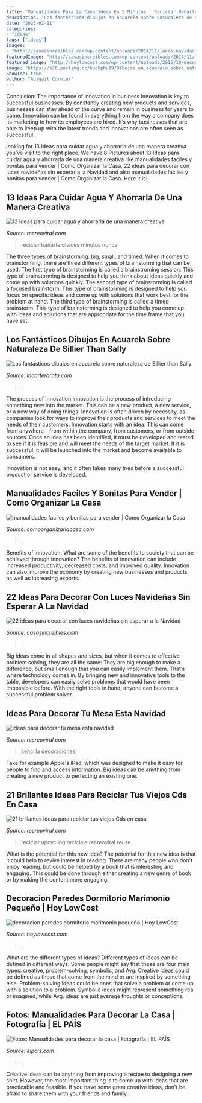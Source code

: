 ```yaml
---
title: "Manualidades Para La Casa Ideas En 5 Minutos : Reciclar Bañarte Olvides Minutos Nunca"
description: "Los fantásticos dibujos en acuarela sobre naturaleza de sillier than sally"
date: "2023-02-11"
categories:
- "ideas"
tags: ["ideas"]
images:
- "http://casasincreibles.com/wp-content/uploads/2014/11/luces-navidad-habitacion-15.jpg"
featuredImage: "http://casasincreibles.com/wp-content/uploads/2014/11/luces-navidad-habitacion-15.jpg"
featured_image: "http://hoylowcost.com/wp-content/uploads/2015/10/decoracion-paredes-dormitorio-marimonio-pequeño.jpg"
image: "https://s20.postimg.cc/kuqhphu19/Dibujos_en_acuarela_sobre_naturaleza___Sillier_t.jpg"
ShowToc: true
author: "Abigail Cormier"
---
```



Conclusion: The importance of innovation in business
Innovation is key to successful businesses. By constantly creating new products and services, businesses can stay ahead of the curve and remain in business for years to come. Innovation can be found in everything from the way a company does its marketing to how its employees are hired. It’s why businesses that are able to keep up with the latest trends and innovations are often seen as successful.

	

		
looking for 13 Ideas para cuidar agua y ahorrarla de una manera creativa you've visit to the right place. We have 8 Pictures about 13 Ideas para cuidar agua y ahorrarla de una manera creativa like manualidades faciles y bonitas para vender | Como Organizar la Casa, 22 ideas para decorar con luces navideñas sin esperar a la Navidad and also manualidades faciles y bonitas para vender | Como Organizar la Casa. Here it is:
		
    
## 13 Ideas Para Cuidar Agua Y Ahorrarla De Una Manera Creativa

<img loading=lazy src="https://www.recreoviral.com/wp-content/uploads/2017/10/reciclar-agua-12.jpg" onerror="this.onerror=null;this.src='https://tse1.mm.bing.net/th?id=OIP.s-cHb2tX3MbNUHWqa-cvkwHaLH&amp;pid=15.1';" alt="13 Ideas para cuidar agua y ahorrarla de una manera creativa">

_Source: recreoviral.com_

>reciclar bañarte olvides minutos nunca. 

	

The three types of brainstorming: big, small, and timed.
When it comes to brainstorming, there are three different types of brainstorming that can be used. The first type of brainstorming is called a brainstroming session. This type of brainstorming is designed to help you think about ideas quickly and come up with solutions quickly. The second type of brainstorming is called a focused brainstorm. This type of brainstorming is designed to help you focus on specific ideas and come up with solutions that work best for the problem at hand. The third type of brainstorming is called a timed brainstorm. This type of brainstorming is designed to help you come up with ideas and solutions that are appropriate for the time frame that you have set.

    
## Los Fantásticos Dibujos En Acuarela Sobre Naturaleza De Sillier Than Sally

<img loading=lazy src="https://s20.postimg.cc/kuqhphu19/Dibujos_en_acuarela_sobre_naturaleza___Sillier_t.jpg" onerror="this.onerror=null;this.src='https://tse3.mm.bing.net/th?id=OIP.l4hRRMBUo5WEp31DzpWPjgHaHa&amp;pid=15.1';" alt="Los fantásticos dibujos en acuarela sobre naturaleza de Sillier than Sally">

_Source: lacarterarota.com_

>. 

	

The process of innovation
Innovation is the process of introducing something new into the market. This can be a new product, a new service, or a new way of doing things. Innovation is often driven by necessity, as companies look for ways to improve their products and services to meet the needs of their customers.
Innovation starts with an idea. This can come from anywhere – from within the company, from customers, or from outside sources. Once an idea has been identified, it must be developed and tested to see if it is feasible and will meet the needs of the target market. If it is successful, it will be launched into the market and become available to consumers.

Innovation is not easy, and it often takes many tries before a successful product or service is developed.

    
## Manualidades Faciles Y Bonitas Para Vender | Como Organizar La Casa

<img loading=lazy src="https://comoorganizarlacasa.com/wp-content/uploads/2018/08/manualidades-faciles-y-bonitas-para-vender-2.jpg" onerror="this.onerror=null;this.src='https://tse2.mm.bing.net/th?id=OIP.uLZNf4AABtP1sdPZqxxKKgHaLI&amp;pid=15.1';" alt="manualidades faciles y bonitas para vender | Como Organizar la Casa">

_Source: comoorganizarlacasa.com_

>. 

	

Benefits of innovation: What are some of the benefits to society that can be achieved through innovation?
The benefits of innovation can include increased productivity, decreased costs, and improved quality. Innovation can also improve the economy by creating new businesses and products, as well as increasing exports.

    
## 22 Ideas Para Decorar Con Luces Navideñas Sin Esperar A La Navidad

<img loading=lazy src="http://casasincreibles.com/wp-content/uploads/2014/11/luces-navidad-habitacion-15.jpg" onerror="this.onerror=null;this.src='https://tse3.mm.bing.net/th?id=OIP.FlJ5R5TePZLcPr_7jz3ivgHaJ4&amp;pid=15.1';" alt="22 ideas para decorar con luces navideñas sin esperar a la Navidad">

_Source: casasincreibles.com_

>. 

	

Big ideas come in all shapes and sizes, but when it comes to effective problem solving, they are all the same: They are big enough to make a difference, but small enough that you can easily implement them. That’s where technology comes in. By bringing new and innovative tools to the table, developers can easily solve problems that would have been impossible before. With the right tools in hand, anyone can become a successful problem solver.

    
## Ideas Para Decorar Tu Mesa Esta Navidad

<img loading=lazy src="http://www.recreoviral.com/wp-content/uploads/2015/12/Decoraciones-para-la-mesa-esta-navidad-4.jpg" onerror="this.onerror=null;this.src='https://tse2.mm.bing.net/th?id=OIP.dfKlJsE8m0aaixoZBAzdWQHaJQ&amp;pid=15.1';" alt="Ideas para decorar tu mesa esta navidad">

_Source: recreoviral.com_

>sencilla decoraciones. 

	

Take for example Apple's iPad, which was designed to make it easy for people to find and access information. Big ideas can be anything from creating a new product to perfecting an existing one.

    
## 21 Brillantes Ideas Para Reciclar Tus Viejos Cds En Casa

<img loading=lazy src="http://www.recreoviral.com/wp-content/uploads/2015/03/ideas-reciclar-cds.jpg" onerror="this.onerror=null;this.src='https://tse1.mm.bing.net/th?id=OIP.VhGizKgqLCCkrQXCyApXMAHaD4&amp;pid=15.1';" alt="21 brillantes ideas para reciclar tus viejos Cds en casa">

_Source: recreoviral.com_

>reciclar upcycling reciclaje recreoviral reuse. 

	

What is the potential for this new idea?
The potential for this new idea is that it could help to revive interest in reading. There are many people who don't enjoy reading, but could be helped by a book that is interesting and engaging. This could be done through either creating a new genre of book or by making the content more engaging.

    
## Decoracion Paredes Dormitorio Marimonio Pequeño | Hoy LowCost

<img loading=lazy src="http://hoylowcost.com/wp-content/uploads/2015/10/decoracion-paredes-dormitorio-marimonio-pequeño.jpg" onerror="this.onerror=null;this.src='https://tse3.mm.bing.net/th?id=OIP.7S9UYFETrjju1wGhS2wk1AHaHa&amp;pid=15.1';" alt="decoracion paredes dormitorio marimonio pequeño | Hoy LowCost">

_Source: hoylowcost.com_

>. 

	

What are the different types of ideas?
Different types of ideas can be defined in different ways. Some people might say that these are four main types: creative, problem-solving, symbolic, and Avg.
Creative ideas could be defined as those that come from the mind or are inspired by something else. Problem-solving ideas could be ones that solve a problem or come up with a solution to a problem. Symbolic ideas might represent something real or imagined, while Avg. ideas are just average thoughts or conceptions.

    
## Fotos: Manualidades Para Decorar La Casa | Fotografía | EL PAÍS

<img loading=lazy src="https://ep00.epimg.net/elpais/imagenes/2013/05/28/album/1369744622_609766_1369824612_album_normal.jpg" onerror="this.onerror=null;this.src='https://tse4.mm.bing.net/th?id=OIP.mNXnbgiCmiFB7MwgMGZwdQHaE7&amp;pid=15.1';" alt="Fotos: Manualidades para decorar la casa | Fotografía | EL PAÍS">

_Source: elpais.com_

>. 

	

Creative ideas can be anything from improving a recipe to designing a new shirt. However, the most important thing is to come up with ideas that are practicable and feasible. If you have some great creative ideas, don't be afraid to share them with your friends and family.

